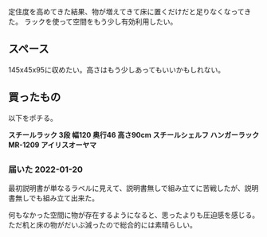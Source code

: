 定住度を高めてきた結果、物が増えてきて床に置くだけだと足りなくなってきた。
ラックを使って空間をもう少し有効利用したい。

## スペース

145x45x95に収めたい。高さはもう少しあってもいいかもしれない。

## 買ったもの

以下をポチる。

**スチールラック 3段 幅120 奥行46 高さ90cm スチールシェルフ ハンガーラック MR-1209 アイリスオーヤマ**  
<a href="https://hb.afl.rakuten.co.jp/ichiba/237bb381.c018bb57.237bb383.97ae0b7a/?pc=https%3A%2F%2Fitem.rakuten.co.jp%2Fk-sumai%2F539610%2F&link_type=pict&ut=eyJwYWdlIjoiaXRlbSIsInR5cGUiOiJwaWN0Iiwic2l6ZSI6IjI0MHgyNDAiLCJuYW0iOjEsIm5hbXAiOiJyaWdodCIsImNvbSI6MSwiY29tcCI6ImRvd24iLCJwcmljZSI6MSwiYm9yIjoxLCJjb2wiOjEsImJidG4iOjEsInByb2QiOjAsImFtcCI6ZmFsc2V9" target="_blank" rel="nofollow sponsored noopener" style="word-wrap:break-word;"  ><img src="https://hbb.afl.rakuten.co.jp/hgb/237bb381.c018bb57.237bb383.97ae0b7a/?me_id=1294162&item_id=10004731&pc=https%3A%2F%2Fthumbnail.image.rakuten.co.jp%2F%400_mall%2Fk-sumai%2Fcabinet%2Fbn%2F07413617%2F539610.jpg%3F_ex%3D240x240&s=240x240&t=pict" border="0" style="margin:2px" alt="" title=""></a>

### 届いた 2022-01-20

最初説明書が単なるラベルに見えて、説明書無しで組み立てに苦戦したが、説明書無しでも組み立て出来た。

何もなかった空間に物が存在するようになると、思ったよりも圧迫感を感じる。
ただ机と床の物がだいぶ減ったので総合的には素晴らしい。